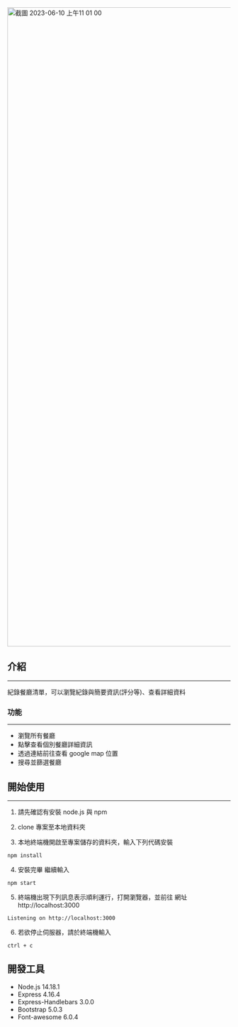 <img width="1440" alt="截圖 2023-06-10 上午11 01 00" src="https://github.com/troysun95/restaurant-list/assets/120295129/4ee6361b-23d1-4f4d-b8d6-ec50d18be382">


## 介紹
---
紀錄餐廳清單，可以瀏覽紀錄與簡要資訊(評分等)、查看詳細資料
### 功能
   ---
  * 瀏覽所有餐廳
  * 點擊查看個別餐廳詳細資訊
  * 透過連結前往查看 google map 位置
  * 搜尋並篩選餐廳

## 開始使用 
---
  1. 請先確認有安裝 node.js 與 npm

  2. clone 專案至本地資料夾
  
  3. 本地終端機開啟至專案儲存的資料夾，輸入下列代碼安裝
```    
npm install
```    
  4. 安裝完畢 繼續輸入
```
npm start
```
  5. 終端機出現下列訊息表示順利運行，打開瀏覽器，並前往 網址 http://localhost:3000
```
Listening on http://localhost:3000
```

  6. 若欲停止伺服器，請於終端機輸入
```
ctrl + c
```
  
## 開發工具
 - Node.js 14.18.1
 - Express 4.16.4
 - Express-Handlebars 3.0.0
 - Bootstrap 5.0.3
 - Font-awesome 6.0.4
 
